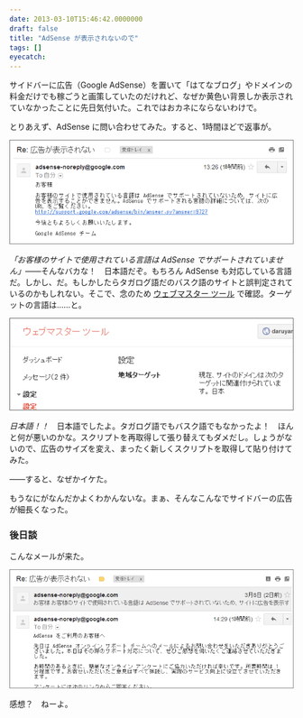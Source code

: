 ```yaml
---
date: 2013-03-10T15:46:42.0000000
draft: false
title: "AdSense が表示されないので"
tags: []
eyecatch: 
---
```

<p>サイドバーに広告（Google AdSense）を置いて「はてなブログ」やドメインの料金だけでも稼ごうと画策していたのだけれど、なぜか黄色い背景しか表示されていなかったことに先日気付いた。これではおカネにならないわけで。</p><p>とりあえず、AdSense に問い合わせてみた。すると、1時間ほどで返事が。</p><p><span itemscope itemtype="http://schema.org/Photograph"><img src="20130310153452.png" alt="f:id:daruyanagi:20130310153452p:plain" title="f:id:daruyanagi:20130310153452p:plain" class="hatena-fotolife" itemprop="image"></span></p><p><i>「お客様のサイトで使用されている言語は AdSense でサポートされていません」</i>――そんなバカな！　日本語だぞ。もちろん AdSense も対応している言語だ。しかし、だ。もしかしたらタガログ語だのバスク語のサイトと誤判定されているのかもしれない。そこで、念のため <a href="https://www.google.com/webmasters/tools/home?hl=ja">&#x30A6;&#x30A7;&#x30D6;&#x30DE;&#x30B9;&#x30BF;&#x30FC; &#x30C4;&#x30FC;&#x30EB;</a> で確認。ターゲットの言語は……と。</p><p><span itemscope itemtype="http://schema.org/Photograph"><img src="20130310153759.png" alt="f:id:daruyanagi:20130310153759p:plain" title="f:id:daruyanagi:20130310153759p:plain" class="hatena-fotolife" itemprop="image"></span></p><p><i>日本語！！　</i>日本語でしたよ。タガログ語でもバスク語でもなかったよ！　ほんと何が悪いのかな。スクリプトを再取得して張り替えてもダメだし。しょうがないので、広告のサイズを変え、まったく新しくスクリプトを取得して貼り付けてみた。</p><p>――すると、なぜかイケた。</p><p>もうなにがなんだかよくわかんないな。まぁ、そんなこんなでサイドバーの広告が細長くなった。</p>

<div class="section">
<h3>後日談</h3>
<p>こんなメールが来た。</p><p><span itemscope itemtype="http://schema.org/Photograph"><img src="20130310154106.png" alt="f:id:daruyanagi:20130310154106p:plain" title="f:id:daruyanagi:20130310154106p:plain" class="hatena-fotolife" itemprop="image"></span></p><p>感想？　ねーよ。</p>

</div>